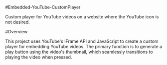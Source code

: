 #Embedded-YouTube-CustomPlayer

Custom player for YouTube videos on a website where the YouTube icon is not desired.

#Overview

This project uses YouTube's IFrame API and JavaScript to create a custom player for embedding YouTube videos. The primary function is to generate a play button using the video's thumbnail, which seamlessly transitions to playing the video when pressed.
